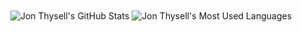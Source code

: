 <div align="center">
<img align="center" alt="Jon Thysell's GitHub Stats" src="https://github-readme-stats.asklar.vercel.app/api?username=jonthysell&show_icons=true&hide_border=true" /> <img align="center" alt="Jon Thysell's Most Used Languages" src="https://github-readme-stats.asklar.vercel.app/api/top-langs?username=jonthysell&layout=compact&hide_border=true" />
</div>
